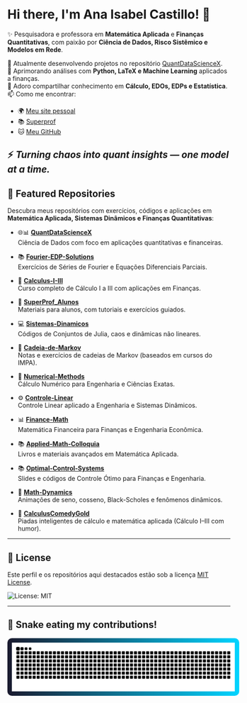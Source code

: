 # Hi there, I'm Ana Isabel Castillo! 👋  

✨ Pesquisadora e professora em **Matemática Aplicada** e **Finanças Quantitativas**, com paixão por **Ciência de Dados, Risco Sistêmico e Modelos em Rede**.  

🔭 Atualmente desenvolvendo projetos no repositório [QuantDataScienceX](https://github.com/IsabelCasPe/QuantDataScienceX).  
🌱 Aprimorando análises com **Python, LaTeX e Machine Learning** aplicados a finanças.  
💬 Adoro compartilhar conhecimento em **Cálculo, EDOs, EDPs e Estatística**.  
📫 Como me encontrar:  
- 🌍 [Meu site pessoal](https://isabelcaspe.github.io/)  
- 📚 [Superprof](https://www.superprof.com.br/doutoranda-matematica-aplicada-ime-usp-mestre-ciencias-pela-pme-escola-politecnica-usp-ofereco-reforco-calculo.html)  
- 🐱 [Meu GitHub](https://github.com/IsabelCasPe)  

⚡ *Turning chaos into quant insights — one model at a time.*
---
## 🔢 Featured Repositories

Descubra meus repositórios com exercícios, códigos e aplicações em **Matemática Aplicada, Sistemas Dinâmicos e Finanças Quantitativas**:  

- 🌐📊 [**QuantDataScienceX**](https://github.com/IsabelCasPe/QuantDataScienceX)  
  Ciência de Dados com foco em aplicações quantitativas e financeiras.  

- 📚 [**Fourier-EDP-Solutions**](https://github.com/IsabelCasPe/Fourier-EDP-Solutions)  
  Exercícios de Séries de Fourier e Equações Diferenciais Parciais.  

- 📘 [**Calculus-I-III**](https://github.com/IsabelCasPe/Calculus-I-III)  
  Curso completo de Cálculo I a III com aplicações em Finanças.  

- 📖 [**SuperProf_Alunos**](https://github.com/IsabelCasPe/SuperProf_Alunos)  
  Materiais para alunos, com tutoriais e exercícios guiados.  

- 💻 [**Sistemas-Dinamicos**](https://github.com/IsabelCasPe/Sistemas-Dinamicos)  
  Códigos de Conjuntos de Julia, caos e dinâmicas não lineares.  

- 📝 [**Cadeia-de-Markov**](https://github.com/IsabelCasPe/Cadeia-de-Markov)  
  Notas e exercícios de cadeias de Markov (baseados em cursos do IMPA).  

- 🧮 [**Numerical-Methods**](https://github.com/IsabelCasPe/Numerical-Methods)  
  Cálculo Numérico para Engenharia e Ciências Exatas.  

- ⚙️ [**Controle-Linear**](https://github.com/IsabelCasPe/Controle-Linear)  
  Controle Linear aplicado a Engenharia e Sistemas Dinâmicos.  

- 📊 [**Finance-Math**](https://github.com/IsabelCasPe/Finance-Math)  
  Matemática Financeira para Finanças e Engenharia Econômica.  

- 📚 [**Applied-Math-Colloquia**](https://github.com/IsabelCasPe/Applied-Math-Colloquia)  
  Livros e materiais avançados em Matemática Aplicada.  

- 📚 [**Optimal-Control-Systems**](https://github.com/IsabelCasPe/Optimal-Control-Systems)   
  Slides e códigos de Controle Ótimo para Finanças e Engenharia.  

- 🎥 [**Math-Dynamics**](https://github.com/IsabelCasPe/Math-Dynamics)  
  Animações de seno, cosseno, Black-Scholes e fenômenos dinâmicos.  

- 🤣 [**CalculusComedyGold**](https://github.com/IsabelCasPe/CalculusComedyGold)  
  Piadas inteligentes de cálculo e matemática aplicada (Cálculo I–III com humor).  
---

## 📜 License

Este perfil e os repositórios aqui destacados estão sob a licença [MIT License](https://opensource.org/licenses/MIT).  

![License: MIT](https://img.shields.io/badge/License-MIT-yellow.svg)

---

## 🐍 Snake  eating my contributions!

<img src="https://raw.githubusercontent.com/IsabelCasPe/IsabelCasPe/output/snake.svg" alt="Chiquerrima Snake" style="background: linear-gradient(to right, #1A1A2E, #00D4FF); padding: 10px; border-radius: 10px; max-width: 100%;">


